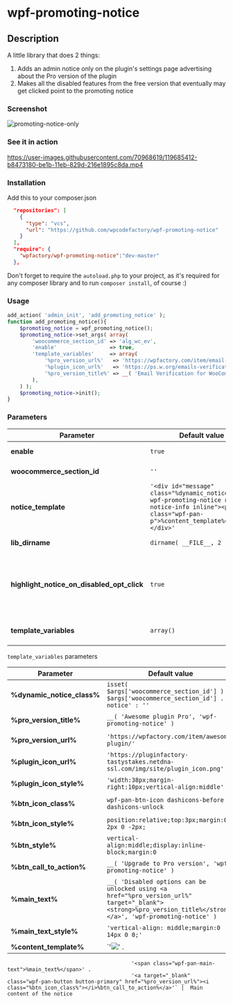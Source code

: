 # wpf-promoting-notice

## Description
A little library that does 2 things:
1. Adds an admin notice only on the plugin's settings page advertising about the Pro version of the plugin
2. Makes all the disabled features from the free version that eventually may get clicked point to the promoting notice

### Screenshot

![promoting-notice-only](https://user-images.githubusercontent.com/70968619/119685463-c301c680-be1b-11eb-8753-d146c3ba3601.png)


### See it in action
https://user-images.githubusercontent.com/70968619/119685412-b8473180-be1b-11eb-829d-216e1895c8da.mp4

### Installation

Add this to your composer.json

```json
  "repositories": [
    {
      "type": "vcs",
      "url": "https://github.com/wpcodefactory/wpf-promoting-notice"
    }
  ],
  "require": {
    "wpfactory/wpf-promoting-notice":"dev-master"
  },
```

Don't forget to require the `autoload.php` to your project, as it's required for any composer library and to run `composer install`, of course :)


### Usage

```php
add_action( 'admin_init', 'add_promoting_notice' );
function add_promoting_notice(){
	$promoting_notice = wpf_promoting_notice();
	$promoting_notice->set_args( array(
		'woocommerce_section_id' => 'alg_wc_ev',
		'enable'                 => true,
		'template_variables'     => array(
			'%pro_version_url%'   => 'https://wpfactory.com/item/email-verification-for-woocommerce/',
			'%plugin_icon_url%'   => 'https://ps.w.org/emails-verification-for-woocommerce/assets/icon-128x128.png',
			'%pro_version_title%' => __( 'Email Verification for WooCommerce Pro', 'emails-verification-for-woocommerce' ),
		),		
	) );
	$promoting_notice->init();
}
```


### Parameters

Parameter | Default value | Description
------------ | ------------- | ------------
**enable** | `true` |  Enables the notice or not
**woocommerce_section_id** | `''` | WooCommerce section id
**notice_template** | `'<div id="message" class="%dynamic_notice_class% wpf-promoting-notice notice notice-info inline"><p class="wpf-pan-p">%content_template%</p></div>'` | The whole notice template
**lib_dirname** | `dirname( __FILE__, 2 )` | The directory of the project
**highlight_notice_on_disabled_opt_click** | `true` | Makes the disabled features that may get clicked point to the promoting notice
**template_variables** | `array()` | Template variables you can use


`template_variables` parameters

Parameter | Default value | Description
------------ | ------------- | ------------
**%dynamic_notice_class%** | `isset( $args['woocommerce_section_id'] ) ? $args['woocommerce_section_id'] . '-notice' : ''` |  Dynamic notice class
**%pro_version_title%** | `__( 'Awesome plugin Pro', 'wpf-promoting-notice' )` |  Pro version title
**%pro_version_url%** | `'https://wpfactory.com/item/awesome-plugin/'` |  Pro version URL
**%plugin_icon_url%** | `'https://pluginfactory-tastystakes.netdna-ssl.com/img/site/plugin_icon.png'` |  Plugin icon URL
**%plugin_icon_style%** | `'width:38px;margin-right:10px;vertical-align:middle'` |  Plugin icon style
**%btn_icon_class%** | `wpf-pan-btn-icon dashicons-before dashicons-unlock` |  Button icon class
**%btn_icon_style%** | `position:relative;top:3px;margin:0 2px 0 -2px;` |  Button icon style
**%btn_style%** | `vertical-align:middle;display:inline-block;margin:0` |  Button style
**%btn_call_to_action%** | `__( 'Upgrade to Pro version', 'wpf-promoting-notice' )` |  Button call to action
**%main_text%** | `__( 'Disabled options can be unlocked using <a href="%pro_version_url%" target="_blank"><strong>%pro_version_title%</strong></a>', 'wpf-promoting-notice' )` |  Main text
**%main_text_style%** | `'vertical-align: middle;margin:0 14px 0 0;'` |  Main text style
**%content_template%** | `'<img class="wpf-pan-plugin-icon" src="%plugin_icon_url%"/>' .
				                            '<span class="wpf-pan-main-text">%main_text%</span>' .
				                            '<a target="_blank" class="wpf-pan-button button-primary" href="%pro_version_url%"><i class="%btn_icon_class%"></i>%btn_call_to_action%</a>'` |  Main content of the notice
